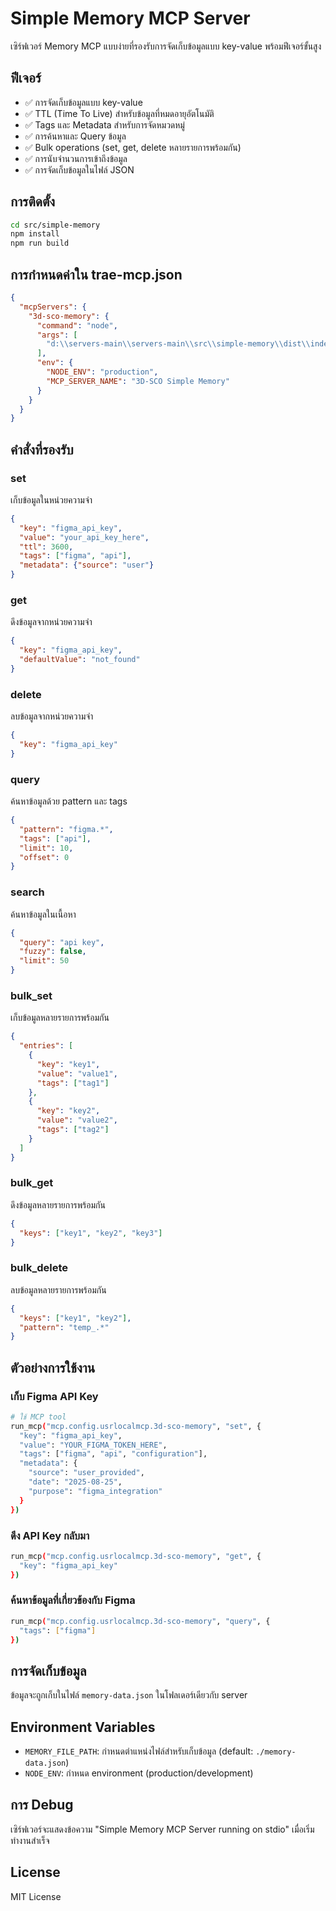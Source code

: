 # Simple Memory MCP Server

เซิร์ฟเวอร์ Memory MCP แบบง่ายที่รองรับการจัดเก็บข้อมูลแบบ key-value พร้อมฟีเจอร์ขั้นสูง

## ฟีเจอร์

- ✅ การจัดเก็บข้อมูลแบบ key-value
- ✅ TTL (Time To Live) สำหรับข้อมูลที่หมดอายุอัตโนมัติ
- ✅ Tags และ Metadata สำหรับการจัดหมวดหมู่
- ✅ การค้นหาและ Query ข้อมูล
- ✅ Bulk operations (set, get, delete หลายรายการพร้อมกัน)
- ✅ การนับจำนวนการเข้าถึงข้อมูล
- ✅ การจัดเก็บข้อมูลในไฟล์ JSON

## การติดตั้ง

```bash
cd src/simple-memory
npm install
npm run build
```

## การกำหนดค่าใน trae-mcp.json

```json
{
  "mcpServers": {
    "3d-sco-memory": {
      "command": "node",
      "args": [
        "d:\\servers-main\\servers-main\\src\\simple-memory\\dist\\index.js"
      ],
      "env": {
        "NODE_ENV": "production",
        "MCP_SERVER_NAME": "3D-SCO Simple Memory"
      }
    }
  }
}
```

## คำสั่งที่รองรับ

### set
เก็บข้อมูลในหน่วยความจำ
```json
{
  "key": "figma_api_key",
  "value": "your_api_key_here",
  "ttl": 3600,
  "tags": ["figma", "api"],
  "metadata": {"source": "user"}
}
```

### get
ดึงข้อมูลจากหน่วยความจำ
```json
{
  "key": "figma_api_key",
  "defaultValue": "not_found"
}
```

### delete
ลบข้อมูลจากหน่วยความจำ
```json
{
  "key": "figma_api_key"
}
```

### query
ค้นหาข้อมูลด้วย pattern และ tags
```json
{
  "pattern": "figma.*",
  "tags": ["api"],
  "limit": 10,
  "offset": 0
}
```

### search
ค้นหาข้อมูลในเนื้อหา
```json
{
  "query": "api key",
  "fuzzy": false,
  "limit": 50
}
```

### bulk_set
เก็บข้อมูลหลายรายการพร้อมกัน
```json
{
  "entries": [
    {
      "key": "key1",
      "value": "value1",
      "tags": ["tag1"]
    },
    {
      "key": "key2",
      "value": "value2",
      "tags": ["tag2"]
    }
  ]
}
```

### bulk_get
ดึงข้อมูลหลายรายการพร้อมกัน
```json
{
  "keys": ["key1", "key2", "key3"]
}
```

### bulk_delete
ลบข้อมูลหลายรายการพร้อมกัน
```json
{
  "keys": ["key1", "key2"],
  "pattern": "temp_.*"
}
```

## ตัวอย่างการใช้งาน

### เก็บ Figma API Key
```bash
# ใช้ MCP tool
run_mcp("mcp.config.usrlocalmcp.3d-sco-memory", "set", {
  "key": "figma_api_key",
  "value": "YOUR_FIGMA_TOKEN_HERE",
  "tags": ["figma", "api", "configuration"],
  "metadata": {
    "source": "user_provided",
    "date": "2025-08-25",
    "purpose": "figma_integration"
  }
})
```

### ดึง API Key กลับมา
```bash
run_mcp("mcp.config.usrlocalmcp.3d-sco-memory", "get", {
  "key": "figma_api_key"
})
```

### ค้นหาข้อมูลที่เกี่ยวข้องกับ Figma
```bash
run_mcp("mcp.config.usrlocalmcp.3d-sco-memory", "query", {
  "tags": ["figma"]
})
```

## การจัดเก็บข้อมูล

ข้อมูลจะถูกเก็บในไฟล์ `memory-data.json` ในโฟลเดอร์เดียวกับ server

## Environment Variables

- `MEMORY_FILE_PATH`: กำหนดตำแหน่งไฟล์สำหรับเก็บข้อมูล (default: `./memory-data.json`)
- `NODE_ENV`: กำหนด environment (production/development)

## การ Debug

เซิร์ฟเวอร์จะแสดงข้อความ "Simple Memory MCP Server running on stdio" เมื่อเริ่มทำงานสำเร็จ

## License

MIT License